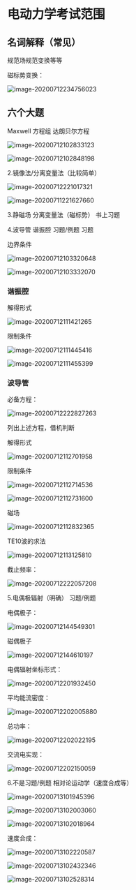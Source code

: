 # 电动力学考试范围

## 名词解释（常见）

规范场规范变换等等

磁标势变换：

![image-20200712234756023](https://gitee.com/wei_hong_liang/My_Picture_Bed/raw/master/20200713102254.png)



## 六个大题

   Maxwell 方程组    达朗贝尔方程

![image-20200712102833123](https://gitee.com/wei_hong_liang/My_Picture_Bed/raw/master/20200713102254-1.png)

![image-20200712102848198](https://gitee.com/wei_hong_liang/My_Picture_Bed/raw/master/20200713102254-2.png)



2.镜像法/分离变量法（比较简单）

![image-20200712221017321](https://gitee.com/wei_hong_liang/My_Picture_Bed/raw/master/20200713102254-3.png)



![image-20200711221627660](https://gitee.com/wei_hong_liang/My_Picture_Bed/raw/master/20200713102254-4.png)

3.静磁场 分离变量法（磁标势）   书上习题

4.波导管 谐振腔  习题/例题   习题

边界条件

![image-20200712103320648](https://gitee.com/wei_hong_liang/My_Picture_Bed/raw/master/20200713102254-5.png)

![image-20200712103332070](https://gitee.com/wei_hong_liang/My_Picture_Bed/raw/master/20200713102254-6.png)

### 谐振腔

解得形式

![image-20200712111421265](https://gitee.com/wei_hong_liang/My_Picture_Bed/raw/master/20200713102254-7.png)

限制条件

![image-20200712111445416](https://gitee.com/wei_hong_liang/My_Picture_Bed/raw/master/20200713102254-8.png)

![image-20200712111455399](https://gitee.com/wei_hong_liang/My_Picture_Bed/raw/master/20200713102254-9.png)

### 波导管

必备方程：

![image-20200712222827263](https://gitee.com/wei_hong_liang/My_Picture_Bed/raw/master/20200713102254-10.png)

列出上述方程，借机判断

解得形式

![image-20200712112701958](https://gitee.com/wei_hong_liang/My_Picture_Bed/raw/master/20200713102254-11.png)

限制条件

![image-20200712112714536](https://gitee.com/wei_hong_liang/My_Picture_Bed/raw/master/20200713102254-12.png)

![image-20200712112731600](https://gitee.com/wei_hong_liang/My_Picture_Bed/raw/master/20200713102254-13.png)

磁场

![image-20200712112832365](https://gitee.com/wei_hong_liang/My_Picture_Bed/raw/master/20200713102254-14.png)

TE10波的求法

![image-20200712113125810](https://gitee.com/wei_hong_liang/My_Picture_Bed/raw/master/20200713102254-15.png)

截止频率：

![image-20200712222057208](https://gitee.com/wei_hong_liang/My_Picture_Bed/raw/master/20200713102254-16.png)



5.电偶极辐射（明确）  习题/例题

电偶极子：

![image-20200712144549301](https://gitee.com/wei_hong_liang/My_Picture_Bed/raw/master/20200713102254-17.png)

磁偶极子

![image-20200712144610197](https://gitee.com/wei_hong_liang/My_Picture_Bed/raw/master/20200713102254-18.png)

电偶辐射坐标形式：

![image-20200712201932450](https://gitee.com/wei_hong_liang/My_Picture_Bed/raw/master/20200713102254-19.png)

平均能流密度：

![image-20200712202005880](https://gitee.com/wei_hong_liang/My_Picture_Bed/raw/master/20200713102254-20.png)

总功率：

![image-20200712202022195](https://gitee.com/wei_hong_liang/My_Picture_Bed/raw/master/20200713102254-21.png)

交流电实现：

![image-20200712202150059](https://gitee.com/wei_hong_liang/My_Picture_Bed/raw/master/20200713102254-22.png)

6.不是习题/例题  相对论运动学（速度合成等）	

![image-20200713101945396](https://gitee.com/wei_hong_liang/My_Picture_Bed/raw/master/20200713102254-23.png)

![image-20200713102003060](https://gitee.com/wei_hong_liang/My_Picture_Bed/raw/master/20200713102254-24.png)

![image-20200713102018964](https://gitee.com/wei_hong_liang/My_Picture_Bed/raw/master/20200713102254-25.png)

速度合成：

![image-20200713102220587](https://gitee.com/wei_hong_liang/My_Picture_Bed/raw/master/20200713102254-26.png)

![image-20200713102432346](https://gitee.com/wei_hong_liang/My_Picture_Bed/raw/master/20200713102440.png)

![image-20200713102528314](https://gitee.com/wei_hong_liang/My_Picture_Bed/raw/master/20200713102546.png)

